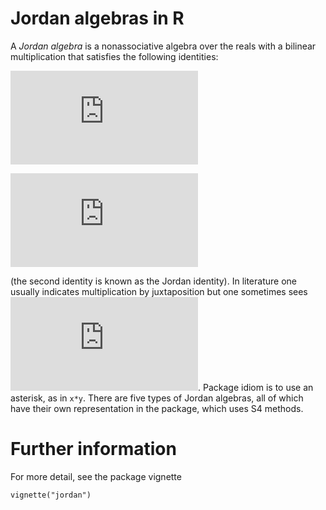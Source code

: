 Jordan algebras in R
================

<!-- README.md is generated from README.Rmd. Please edit that file -->

A *Jordan algebra* is a nonassociative algebra over the reals with a
bilinear multiplication that satisfies the following identities:

![xy=yx](https://latex.codecogs.com/png.latex?xy%3Dyx "xy=yx")

![(xy)(xx)=x(y(xx))](https://latex.codecogs.com/png.latex?%28xy%29%28xx%29%3Dx%28y%28xx%29%29 "(xy)(xx)=x(y(xx))")

(the second identity is known as the Jordan identity). In literature one
usually indicates multiplication by juxtaposition but one sometimes sees
![x\\circ y](https://latex.codecogs.com/png.latex?x%5Ccirc%20y "x\circ y").
Package idiom is to use an asterisk, as in `x*y`. There are five types
of Jordan algebras, all of which have their own representation in the
package, which uses S4 methods.

# Further information

For more detail, see the package vignette

`vignette("jordan")`
